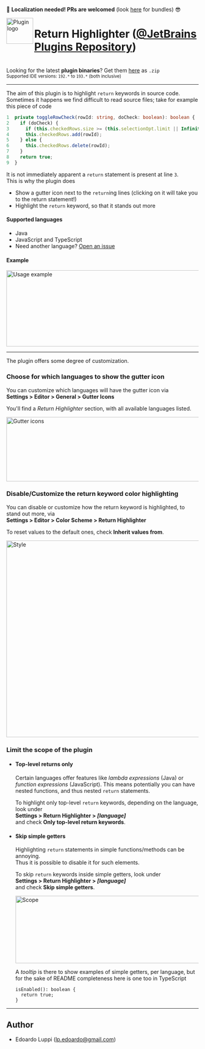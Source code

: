 :bell: <strong>Localization needed! PRs are welcomed</strong> (look [here][4] for bundles) :sunglasses:  

<img align="left" width="70" height="68" src="https://raw.githubusercontent.com/lppedd/idea-return-highlighter/master/images/return-highlighter-logo.png" alt="Plugin logo">

# Return Highlighter ([@JetBrains Plugins Repository][1])

<br>Looking for the latest **plugin binaries**? Get them [here][3] as `.zip`  
<small>Supported IDE versions: `192.*` to `193.*` (both inclusive)</small> 

-----

The aim of this plugin is to highlight `return` keywords in source code.  
Sometimes it happens we find difficult to read source files; take for example this piece of code

```typescript
1  private toggleRowCheck(rowId: string, doCheck: boolean): boolean {
2    if (doCheck) {
3      if (this.checkedRows.size >= (this.selectionOpt.limit || Infinity)) return false;
4      this.checkedRows.add(rowId);
5    } else {
6      this.checkedRows.delete(rowId);
7    }
8    return true;
9  }
```

It is not immediately apparent a `return` statement is present at line `3`.  
This is why the plugin does

 - Show a gutter icon next to the `return`ing lines (clicking on it will take you to the return statement!)
 - Highlight the `return` keyword, so that it stands out more

#### Supported languages

 - Java
 - JavaScript and TypeScript
 - Need another language? [Open an issue][2]
  
#### Example

<img width="845" height="200" src="https://raw.githubusercontent.com/lppedd/idea-return-highlighter/master/images/usage-example.png" alt="Usage example">
  
-----

The plugin offers some degree of customization.

### Choose for which languages to show the gutter icon

You can customize which languages will have the gutter icon via  
**Settings > Editor > General > Gutter Icons**

You'll find a _Return Highlighter_ section, with all available languages listed.

<img width="845" height="169" src="https://raw.githubusercontent.com/lppedd/idea-return-highlighter/master/images/gutter-icons.png" alt="Gutter icons">

### Disable/Customize the return keyword color highlighting

You can disable or customize how the return keyword is highlighted, to stand out more, via  
**Settings > Editor > Color Scheme > Return Highlighter**

To reset values to the default ones, check **Inherit values from**.

<img width="845" height="516" src="https://raw.githubusercontent.com/lppedd/idea-return-highlighter/master/images/style.png" alt="Style">

### Limit the scope of the plugin

- #### Top-level returns only
  Certain languages offer features like _lambda expressions_ (Java) or _function expressions_ (JavaScript).
  This means potentially you can have nested functions, and thus nested `return` statements.

  To highlight only top-level `return` keywords, depending on the language, look under  
  **Settings > Return Highlighter > *[language]***  
  and check **Only top-level return keywords**.

- #### Skip simple getters
  Highlighting `return` statements in simple functions/methods can be annoying.  
  Thus it is possible to disable it for such elements.

  To skip `return` keywords inside simple getters, look under  
  **Settings > Return Highlighter > *[language]***  
  and check **Skip simple getters**.
  
  <img width="845" height="177" src="https://raw.githubusercontent.com/lppedd/idea-return-highlighter/master/images/scope.png" alt="Scope">

  A _tooltip_ is there to show examples of simple getters, per language, but for the sake of README completeness
  here is one too in TypeScript
  
  ```
  isEnabled(): boolean {
    return true;
  }
  ```

-----

## Author

 - Edoardo Luppi (<lp.edoardo@gmail.com>)

[1]: https://plugins.jetbrains.com/plugin/13303-return-highlighter
[2]: https://github.com/lppedd/idea-return-highlighter/issues/new?assignees=lppedd&labels=enhancement%2C+language&template=language-support.md&title=Language+support%3A+%5BLANGUAGE%5D
[3]: https://github.com/lppedd/idea-return-highlighter/releases
[4]: https://github.com/lppedd/idea-return-highlighter/tree/master/src/main/resources/messages
